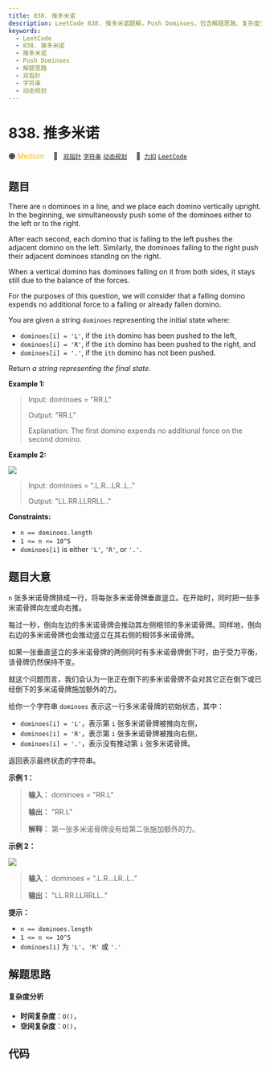 ```yaml
---
title: 838. 推多米诺
description: LeetCode 838. 推多米诺题解，Push Dominoes，包含解题思路、复杂度分析以及完整的 JavaScript 代码实现。
keywords:
  - LeetCode
  - 838. 推多米诺
  - 推多米诺
  - Push Dominoes
  - 解题思路
  - 双指针
  - 字符串
  - 动态规划
---
```


# 838. 推多米诺

🟠 <font color=#ffb800>Medium</font>&emsp; 🔖&ensp; [`双指针`](/tag/two-pointers.md) [`字符串`](/tag/string.md) [`动态规划`](/tag/dynamic-programming.md)&emsp; 🔗&ensp;[`力扣`](https://leetcode.cn/problems/push-dominoes) [`LeetCode`](https://leetcode.com/problems/push-dominoes)

## 题目

There are `n` dominoes in a line, and we place each domino vertically upright.
In the beginning, we simultaneously push some of the dominoes either to the
left or to the right.

After each second, each domino that is falling to the left pushes the adjacent
domino on the left. Similarly, the dominoes falling to the right push their
adjacent dominoes standing on the right.

When a vertical domino has dominoes falling on it from both sides, it stays
still due to the balance of the forces.

For the purposes of this question, we will consider that a falling domino
expends no additional force to a falling or already fallen domino.

You are given a string `dominoes` representing the initial state where:

  * `dominoes[i] = 'L'`, if the `ith` domino has been pushed to the left,
  * `dominoes[i] = 'R'`, if the `ith` domino has been pushed to the right, and
  * `dominoes[i] = '.'`, if the `ith` domino has not been pushed.

Return _a string representing the final state_.



**Example 1:**

> Input: dominoes = "RR.L"
> 
> Output: "RR.L"
> 
> Explanation: The first domino expends no additional force on the second domino.

**Example 2:**

![](https://s3-lc-upload.s3.amazonaws.com/uploads/2018/05/18/domino.png)

> Input: dominoes = ".L.R...LR..L.."
> 
> Output: "LL.RR.LLRRLL.."

**Constraints:**

  * `n == dominoes.length`
  * `1 <= n <= 10^5`
  * `dominoes[i]` is either `'L'`, `'R'`, or `'.'`.


## 题目大意

`n` 张多米诺骨牌排成一行，将每张多米诺骨牌垂直竖立。在开始时，同时把一些多米诺骨牌向左或向右推。

每过一秒，倒向左边的多米诺骨牌会推动其左侧相邻的多米诺骨牌。同样地，倒向右边的多米诺骨牌也会推动竖立在其右侧的相邻多米诺骨牌。

如果一张垂直竖立的多米诺骨牌的两侧同时有多米诺骨牌倒下时，由于受力平衡， 该骨牌仍然保持不变。

就这个问题而言，我们会认为一张正在倒下的多米诺骨牌不会对其它正在倒下或已经倒下的多米诺骨牌施加额外的力。

给你一个字符串 `dominoes` 表示这一行多米诺骨牌的初始状态，其中：

  * `dominoes[i] = 'L'`，表示第 `i` 张多米诺骨牌被推向左侧，
  * `dominoes[i] = 'R'`，表示第 `i` 张多米诺骨牌被推向右侧，
  * `dominoes[i] = '.'`，表示没有推动第 `i` 张多米诺骨牌。

返回表示最终状态的字符串。



**示例 1：**

> 
> 
> 
> 
> 
> **输入：** dominoes = "RR.L"
> 
> **输出：** "RR.L"
> 
> **解释：** 第一张多米诺骨牌没有给第二张施加额外的力。
> 
> 

**示例 2：**

![](https://s3-lc-upload.s3.amazonaws.com/uploads/2018/05/18/domino.png)

> 
> 
> 
> 
> 
> **输入：** dominoes = ".L.R...LR..L.."
> 
> **输出：** "LL.RR.LLRRLL.."
> 
> 



**提示：**

  * `n == dominoes.length`
  * `1 <= n <= 10^5`
  * `dominoes[i]` 为 `'L'`、`'R'` 或 `'.'`


## 解题思路

#### 复杂度分析

- **时间复杂度**：`O()`，
- **空间复杂度**：`O()`，

## 代码

```javascript

```
